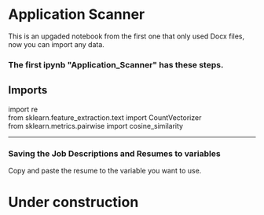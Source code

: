 # Application Scanner

This is an upgaded notebook from the first one that only used Docx files, now you can import any data.

### The first ipynb "Application_Scanner" has these steps.
Imports
------------------------------------------------------------
import re<br/>
from sklearn.feature_extraction.text import CountVectorizer<br/>
from sklearn.metrics.pairwise import cosine_similarity<br/>

____________________________________________________________

### Saving the Job Descriptions and Resumes to variables

Copy and paste the resume to the variable you want to use.

# Under construction 
